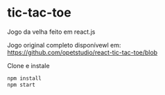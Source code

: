 # tic-tac-toe
Jogo da velha feito em react.js

Jogo original completo disponívewl em:
https://github.com/opetstudio/react-tic-tac-toe/blob

Clone e instale

```bash
npm install
npm start
```

